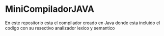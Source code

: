# MiniCompiladorJAVA
En este repositorio esta el compilador creado en Java donde esta incluido el codigo con su resectivo analizador lexico y semantico

